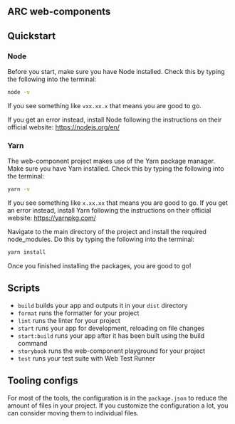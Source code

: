 ## ARC web-components

## Quickstart

### Node
Before you start, make sure you have Node installed.
Check this by typing the following into the terminal:

```bash
node -v
```

If you see something like `vxx.xx.x` that means you are good to go.

If you get an error instead, install Node following the instructions on their official website: https://nodejs.org/en/

### Yarn
The web-component project makes use of the Yarn package manager.
Make sure you have Yarn installed.
Check this by typing the following into the terminal:

```bash
yarn -v
```

If you see something like `x.xx.xx` that means you are good to go.
If you get an error instead, install Yarn following the instructions on their official website: https://yarnpkg.com/

Navigate to the main directory of the project and install the required node_modules.
Do this by typing the following into the terminal:

```bash
yarn install
```

Once you finished installing the packages, you are good to go!

## Scripts
- `build` builds your app and outputs it in your `dist` directory
- `format` runs the formatter for your project
- `lint` runs the linter for your project
- `start` runs your app for development, reloading on file changes
- `start:build` runs your app after it has been built using the build command
- `storybook` runs the web-component playground for your project
- `test` runs your test suite with Web Test Runner

## Tooling configs
For most of the tools, the configuration is in the `package.json` to reduce the amount of files in your project.
If you customize the configuration a lot, you can consider moving them to individual files.
